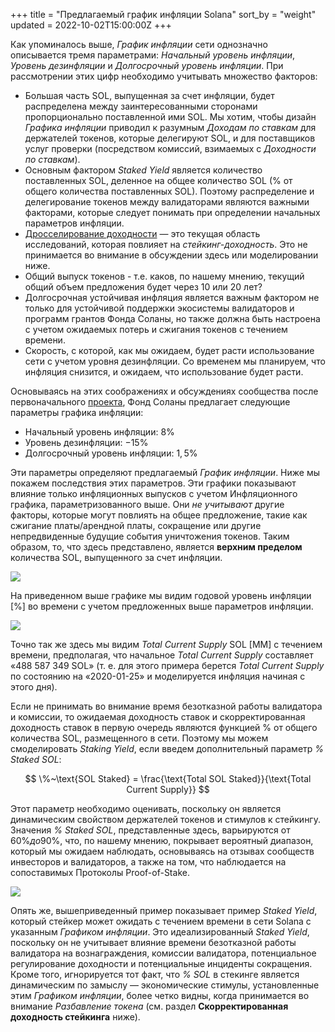 +++
title = "Предлагаемый график инфляции Solana"
sort_by = "weight"
updated = 2022-10-02T15:00:00Z
+++

Как упоминалось выше, _График инфляции_ сети однозначно описывается тремя параметрами: _Начальный уровень инфляции_, _Уровень дезинфляции_ и _Долгосрочный уровень инфляции_. При рассмотрении этих цифр необходимо учитывать множество факторов:

- Большая часть SOL, выпущенная за счет инфляции, будет распределена между заинтересованными сторонами пропорционально поставленной ими SOL. Мы хотим, чтобы дизайн _Графика инфляции_ приводил к разумным _Доходам по ставкам_ для держателей токенов, которые делегируют SOL, и для поставщиков услуг проверки (посредством комиссий, взимаемых с _Доходности по ставкам_).
- Основным фактором _Staked Yield_ является количество поставленных SOL, деленное на общее количество SOL (% от общего количества поставленных SOL). Поэтому распределение и делегирование токенов между валидаторами являются важными факторами, которые следует понимать при определении начальных параметров инфляции.
- [Дросселирование доходности](https://forums.solana.com/t/validator-yield-throttling-proposal-discussion/855/5) — это текущая область исследований, которая повлияет на _стейкинг-доходность_. Это не принимается во внимание в обсуждении здесь или моделировании ниже.
- Общий выпуск токенов - т.е. каков, по нашему мнению, текущий общий объем предложения будет через 10 или 20 лет?
- Долгосрочная устойчивая инфляция является важным фактором не только для устойчивой поддержки экосистемы валидаторов и программ грантов Фонда Соланы, но также должна быть настроена с учетом ожидаемых потерь и сжигания токенов с течением времени.
- Скорость, с которой, как мы ожидаем, будет расти использование сети с учетом уровня дезинфляции. Со временем мы планируем, что инфляция снизится, и ожидаем, что использование будет расти.

Основываясь на этих соображениях и обсуждениях сообщества после первоначального [проекта](https://forums.solana.com/t/solana-inflation-design-overview/920), Фонд Соланы предлагает следующие параметры графика инфляции:

- Начальный уровень инфляции: $8\%$
- Уровень дезинфляции: $-15\%$
- Долгосрочный уровень инфляции: $1,5\%$

Эти параметры определяют предлагаемый _График инфляции_. Ниже мы покажем последствия этих параметров. Эти графики показывают влияние только инфляционных выпусков с учетом Инфляционного графика, параметризованного выше. Они _не учитывают_ другие факторы, которые могут повлиять на общее предложение, такие как сжигание платы/арендной платы, сокращение или другие непредвиденные будущие события уничтожения токенов. Таким образом, то, что здесь представлено, является **верхним пределом** количества SOL, выпущенного за счет инфляции.

![](/img/p_inflation_schedule.png)

На приведенном выше графике мы видим годовой уровень инфляции [$\%$] во времени с учетом предложенных выше параметров инфляции.

![](/img/p_total_supply.png)

Точно так же здесь мы видим _Total Current Supply_ SOL [MM] с течением времени, предполагая, что начальное _Total Current Supply_ составляет «488 587 349 SOL» (т. е. для этого примера берется _Total Current Supply_ по состоянию на «2020-01-25» и моделируется инфляция начиная с этого дня).

Если не принимать во внимание время безотказной работы валидатора и комиссии, то ожидаемая доходность ставок и скорректированная доходность ставок в первую очередь являются функцией % от общего количества SOL, размещенного в сети. Поэтому мы можем смоделировать _Staking Yield_, если введем дополнительный параметр _% Staked SOL_:

$$
\%~\text{SOL Staked} = \frac{\text{Total SOL Staked}}{\text{Total Current Supply}}
$$

Этот параметр необходимо оценивать, поскольку он является динамическим свойством держателей токенов и стимулов к стейкингу. Значения _% Staked SOL_, представленные здесь, варьируются от $60\% до 90\%$, что, по нашему мнению, покрывает вероятный диапазон, который мы ожидаем наблюдать, основываясь на отзывах сообществ инвесторов и валидаторов, а также на том, что наблюдается на сопоставимых Протоколы Proof-of-Stake.

![](/img/p_ex_staked_yields.png)

Опять же, вышеприведенный пример показывает пример _Staked Yield_, который стейкер может ожидать с течением времени в сети Solana с указанным _Графиком инфляции_. Это идеализированный _Staked Yield_, поскольку он не учитывает влияние времени безотказной работы валидатора на вознаграждения, комиссии валидатора, потенциальное регулирование доходности и потенциальные инциденты сокращения. Кроме того, игнорируется тот факт, что _% SOL_ в стекинге является динамическим по замыслу — экономические стимулы, установленные этим _Графиком инфляции_, более четко видны, когда принимается во внимание _Разбавление токена_ (см. раздел **Скорректированная доходность стейкинга** ниже).
